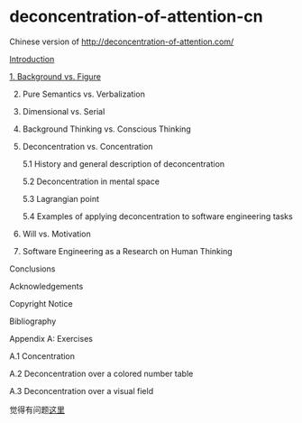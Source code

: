 # deconcentration-of-attention-cn

Chinese version of http://deconcentration-of-attention.com/

[Introduction](http://blog.fengweizhou.com/2015/08/12/deconcentration-of-attention-1/)

[1. Background vs. Figure](http://blog.fengweizhou.com/2015/08/12/deconcentration-of-attention-2/)

2. Pure Semantics vs. Verbalization

3. Dimensional vs. Serial

4. Background Thinking vs. Conscious Thinking

5. Deconcentration vs. Concentration

	5.1 History and general description of deconcentration
	
	5.2 Deconcentration in mental space
	
	5.3 Lagrangian point
	
	5.4 Examples of applying deconcentration to software engineering tasks

6. Will vs. Motivation

7. Software Engineering as a Research on Human Thinking

Conclusions

Acknowledgements

Copyright Notice

Bibliography

Appendix A: Exercises
	
A.1 Concentration
	
A.2 Deconcentration over a colored number table
	
A.3 Deconcentration over a visual field
	
	
觉得有问题[这里](https://github.com/dopcn/deconcentration-of-attention-cn/issues/new)


